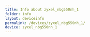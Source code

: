 ```yaml
---
title: Info about zyxel_nbg550nh_1
folder: info
layout: deviceinfo
permalink: /devices/zyxel_nbg550nh_1/
device: zyxel_nbg550nh_1
---
```

